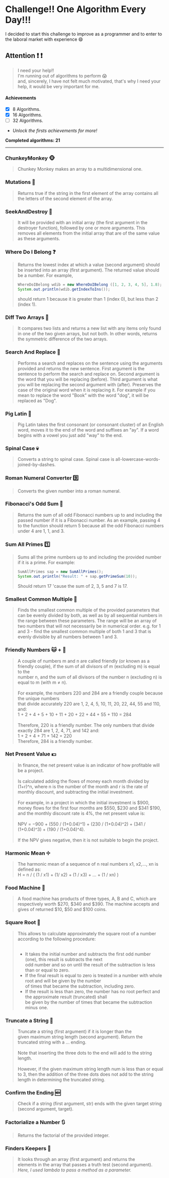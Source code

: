 # Challenge!! One Algorithm Every Day!!!

I decided to start this challenge to improve as a programmer and to enter to the laboral market with experience :smile:

## Attention :exclamation: :exclamation:
> I need your help!!<br>
> I'm running out of algorithms to perform :scream:<br>
> and, sincerely, I have not felt much motivated, that's why I need your help, it would be very important for me.

#### Achievements
- [x] 8 Algorithms.
- [x] 16 Algorithms.
- [ ] 32 Algorithms.
- *Unlock the firsts achievements for more!*
 
**Completed algorithms: 21**

---------------------------------------

### ChunkeyMonkey :monkey_face:
> Chunkey Monkey makes an array to a multidimensional one.

### Mutations :ghost:
> Returns true if the string in the first element of the array contains all the letters of the second
> element of the array.

### SeekAndDestroy :metal:
> It will be provided with an initial array (the first argument in the destroyer function), followed by one or
> more arguments. This removes all elements from the initial array that are of the same value as these arguments.

### Where Do I Belong :question:
> Returns the lowest index at which a value (second argument) should be inserted into an array (first argument).
> The returned value should be a number.
> For example,
> ```java
> WhereDoIBelong wdib = new WhereDoIBelong ([1, 2, 3, 4, 5], 1.8);
> System.out.println(wdib.getIndexToIns());
> ```
> should return 1 because it is greater than 1 (index 0), but less than 2 (index 1).

### Diff Two Arrays :dolls:
> It compares two lists and returns a new list with any items only found in one of the two given arrays, but not both.
> In other words, returns the symmetric difference of the two arrays.

### Search And Replace :memo:
> Performs a search and replaces on the sentence using the arguments provided and returns the new sentence.
> First argument is the sentence to perform the search and replace on.
> Second argument is the word that you will be replacing (before).
> Third argument is what you will be replacing the second argument with (after).
> Preserves the case of the original word when it is replacing it. For example if you mean to replace the word "Book" with the word "dog", it will be replaced as "Dog".

### Pig Latin :pig:
> Pig Latin takes the first consonant (or consonant cluster) of an English word, moves it to the end of the word and suffixes an "ay".
> If a word begins with a vowel you just add "way" to the end.

### Spinal Case :skull:
> Converts a string to spinal case. Spinal case is all-lowercase-words-joined-by-dashes.

### Roman Numeral Converter :nine:
> Converts the given number into a roman numeral.

### Fibonacci's Odd Sum :herb:
> Returns the sum of all odd Fibonacci numbers up to and including the passed number if it is a Fibonacci number.
> As an example, passing 4 to the function should return 5 because all the odd Fibonacci numbers under 4 are 1, 1, and 3.

### Sum All Primes :one:
> Sums all the prime numbers up to and including the provided number if it is a prime.
> For example:
> ```java
> SumAllPrimes sap = new SumAllPrimes();
> System.out.println("Result: " + sap.getPrimeSum(10));
> ```
> Should return 17 'cause the sum of 2, 3, 5 and 7 is 17.

### Smallest Common Multiple :mouse2:
> Finds the smallest common multiple of the provided parameters that can be evenly divided by both, as well as by all sequential numbers in the range between these parameters.
> The range will be an array of two numbers that will not necessarily be in numerical order.
> e.g. for 1 and 3 - find the smallest common multiple of both 1 and 3 that is evenly divisible by all numbers between 1 and 3.

### Friendly Numbers :cat: + :dog:
> A couple of numbers m and n are called friendly (or known as a friendly couple), if the sum of all divisors of m (excluding m) is equal to the<br>
> number n, and the sum of all divisors of the number n (excluding n) is equal to m (with m ≠ n).<br><br>
> For example, the numbers 220 and 284 are a friendly couple because the unique numbers<br>
> that divide accurately 220 are 1, 2, 4, 5, 10, 11, 20, 22, 44, 55 and 110, and:<br>
>  1 + 2 + 4 + 5 + 10 + 11 + 20 + 22 + 44 + 55 + 110 = 284<br><br>
> Therefore, 220 is a friendly number. The only numbers that divide exactly 284 are 1, 2, 4, 71, and 142 and:<br>
>  1 + 2 + 4 + 71 + 142 = 220<br>
> Therefore, 284 is a friendly number.

### Net Present Value :dollar:
> In finance, the net present value is an indicator of how profitable will be a project.<br><br>
> Is calculated adding the flows of money each month divided by (1+r)^n,
> where n is the number of the month and r is the rate of monthly discount, and subtracting the initial investment.<br><br>
> For example, in a project in which the initial investment is $900, money flows for the first four months are
> $550, $230 and $341 $190, and the monthly discount rate is 4%, the net present value is:<br><br>
> NPV = −900 + (550 / (1+0.04)^1) + (230 / (1+0.04)^2) + (341 / (1+0.04)^3) + (190 / (1+0.04)^4).<br><br>
> If the NPV gives negative, then it is not suitable to begin the project.

### Harmonic Mean :heavy_division_sign:
> The harmonic mean of a sequence of n real numbers x1, x2,..., xn is defined as:<br>
> H = n / ( (1 / x1) + (1/ x2) + (1 / x3) + … + (1 / xn) )

### Food Machine :rice_ball:
> A food machine has products of three types, A, B and C, which are respectively worth $270, $340 and $390.
> The machine accepts and gives of returned $10, $50 and $100 coins.

### Square Root :seedling:
> This allows to calculate approximately the square root of a number according to the following procedure:<br><br>
> - It takes the initial number and subtracts the first odd number (one), this result is subtracts the next<br>
>   odd number and so on until the result of the subtraction is less than or equal to zero.<br>
> - If the final result is equal to zero is treated in a number with whole root and will be given by the number<br>
>   of times that became the subtraction, including zero.<br>
> - If the result is less than zero, the number has no root perfect and the approximate result (truncated) shall<br>
>   be given by the number of times that became the subtraction minus one.

### Truncate a String :speech_balloon:
> Truncate a string (first argument) if it is longer than the<br>
> given maximum string length (second argument). Return the truncated string with a ... ending.<br><br>
> Note that inserting the three dots to the end will add to the string length.<br><br>
> However, if the given maximum string length num is less than or equal to 3, then the addition of the three dots does not add to the string length in determining the truncated string.

### Confirm the Ending :new:
> Check if a string (first argument, str) ends with the given target string (second argument, target).

### Factorialize a Number :arrows_clockwise:
> Returns the factorial of the provided integer.

### Finders Keepers :mag_right:
> It looks through an array (first argument) and returns the<br>
> elements in the array that passes a truth test (second argument).<br>
> *Here, I used lambda to pass a method as a parameter.*
